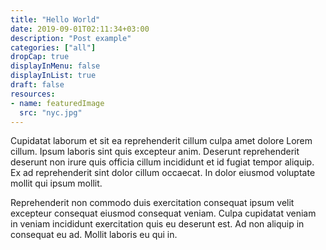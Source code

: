 ```yaml
---
title: "Hello World"
date: 2019-09-01T02:11:34+03:00
description: "Post example"
categories: ["all"]
dropCap: true
displayInMenu: false
displayInList: true
draft: false
resources:
- name: featuredImage
  src: "nyc.jpg"
---
```


Cupidatat laborum et sit ea reprehenderit cillum culpa amet dolore Lorem cillum. Ipsum laboris sint quis excepteur anim. Deserunt reprehenderit deserunt non irure quis officia cillum incididunt et id fugiat tempor aliquip. Ex ad reprehenderit sint dolor cillum occaecat. In dolor eiusmod voluptate mollit qui ipsum mollit.

Reprehenderit non commodo duis exercitation consequat ipsum velit excepteur consequat eiusmod consequat veniam. Culpa cupidatat veniam in veniam incididunt exercitation quis eu deserunt est. Ad non aliquip in consequat eu ad. Mollit laboris eu qui in.